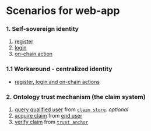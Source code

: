 # Scenarios for web-app

### 1. Self-sovereign identity

1. [register](./register.md)
2. [login](./login.md)
3. [on-chain action](./action.md)

### 1.1 Workaround - centralized identity

- [register, login and on-chain actions](./centralized-id.md)

### 2. Ontology trust mechanism (the claim system)

1. [query qualified user](./query-user.md) from [`claim store`](../claim-store/matchup.md). *optional*
2. [acquire claim](./acquire-claim.md) from [end user](../ont-auth/provide-claim.md)
3. [verify claim](./verify-claim.md) from [`trust anchor`](../trust-anchor/verify.md)

